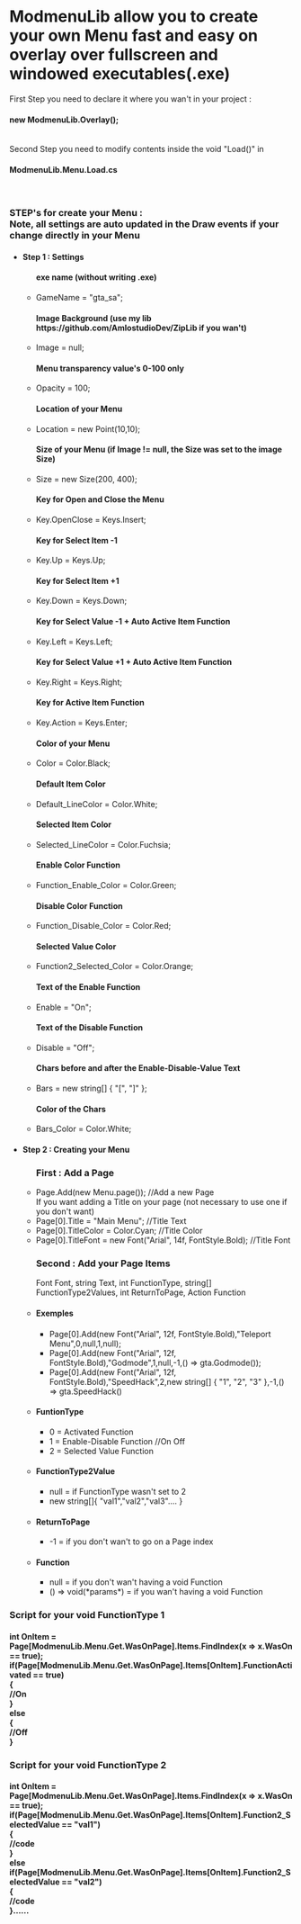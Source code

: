 <html>
<head>
<h1>ModmenuLib allow you to create your own Menu fast and easy on overlay over
fullscreen and windowed executables(.exe)</h1>
  
First Step you need to declare it where you wan't in your project : <h4>new ModmenuLib.Overlay();</h4> <br/>
Second Step you need to modify contents inside the void "Load()" in <h4>ModmenuLib.Menu.Load.cs</h4> <br/>

<h3>STEP's for create your Menu : <br/>
Note, all settings are auto updated in the Draw events if your change directly in your Menu</h3>
<ul>
  <li><h4>Step 1 : Settings</h4></li>
  <ul>
  <h4>exe name (without writing .exe)</h4>
  <li>GameName = "gta_sa"; </li>
  <h4>Image Background (use my lib https://github.com/AmlostudioDev/ZipLib if you wan't)</h4>
  <li>Image = null;</li>
  <h4>Menu transparency value's 0-100 only</h4>
  <li>Opacity = 100;</li>
  <h4>Location of your Menu</h4>
  <li>Location = new Point(10,10); </li>
  <h4>Size of your Menu (if Image != null, the Size was set to the image Size)</h4>
  <li>Size = new Size(200, 400); </li>
  <h4>Key for Open and Close the Menu</h4>
  <li>Key.OpenClose = Keys.Insert; </li>
  <h4>Key for Select Item -1</h4>
  <li>Key.Up = Keys.Up; </li>
  <h4>Key for Select Item +1</h4>
  <li>Key.Down = Keys.Down; </li>
  <h4>Key for Select Value -1 + Auto Active Item Function</h4>
  <li>Key.Left = Keys.Left; </li>
  <h4>Key for Select Value +1 + Auto Active Item Function</h4>
  <li>Key.Right = Keys.Right; </li>
  <h4>Key for Active Item Function</h4>
  <li>Key.Action = Keys.Enter; </li>
  <h4>Color of your Menu</h4>
  <li>Color = Color.Black; </li>
  <h4>Default Item Color</h4>
  <li>Default_LineColor = Color.White; </li>
  <h4>Selected Item Color</h4>
  <li>Selected_LineColor = Color.Fuchsia; </li>
  <h4>Enable Color Function</h4>
  <li>Function_Enable_Color = Color.Green; </li> 
  <h4>Disable Color Function</h4>
  <li>Function_Disable_Color = Color.Red;</li> 
  <h4>Selected Value Color</h4>
  <li>Function2_Selected_Color = Color.Orange; </li> 
  <h4>Text of the Enable Function</h4>
  <li>Enable = "On"; </li> 
  <h4>Text of the Disable Function</h4>
  <li>Disable = "Off"; </li> 
  <h4>Chars before and after the Enable-Disable-Value Text</h4>
  <li>Bars = new string[] { "[", "]" }; </li> 
  <h4>Color of the Chars</h4>
  <li>Bars_Color = Color.White; </li>
  </ul>
  <li><h4>Step 2 : Creating your Menu</h4></li>
  <ul>
    <h3>First : Add a Page</h3>
    <li>Page.Add(new Menu.page()); //Add a new Page</li>
    If you want adding a Title on your page (not necessary to use one if you don't want)
    <li>Page[0].Title = "Main Menu"; //Title Text</li>
    <li>Page[0].TitleColor = Color.Cyan; //Title Color</li>
    <li>Page[0].TitleFont = new Font("Arial", 14f, FontStyle.Bold); //Title Font</li>       
    <h3>Second : Add your Page Items</br></h3>
    Font Font, string Text, int FunctionType, string[] FunctionType2Values, int ReturnToPage, Action Function
    <li><h4>Exemples<h4></li>
    <ul>
      <li>Page[0].Add(new Font("Arial", 12f, FontStyle.Bold),"Teleport Menu",0,null,1,null);</li>
      <li>Page[0].Add(new Font("Arial", 12f, FontStyle.Bold),"Godmode",1,null,-1,() => gta.Godmode());</li>
      <li>Page[0].Add(new Font("Arial", 12f, FontStyle.Bold),"SpeedHack",2,new string[] { "1", "2", "3" },-1,() => gta.SpeedHack()</li>
    </ul>
    <li><h4>FuntionType</h4></li>
    <ul>
      <li>0 = Activated Function</li>
      <li>1 = Enable-Disable Function //On Off</li>
      <li>2 = Selected Value Function</li>
    </ul>
    <li><h4>FunctionType2Value</h4></li>
    <ul>
      <li>null = if FunctionType wasn't set to 2</li>
      <li>new string[]{ "val1","val2","val3".... }</li>
    </ul>
    <li><h4>ReturnToPage</h4></li>
    <ul>
      <li>-1 = if you don't wan't to go on a Page index</li>
    </ul>
    <li><h4>Function</h4></li>
    <ul>
      <li>null = if you don't wan't having a void Function</li>
      <li>() => void(*params*) = if you wan't having a void Function</li>
    </ul>
  </ul>
</ul>

<h3>Script for your void FunctionType 1</h3>
<h4>
  int OnItem = Page[ModmenuLib.Menu.Get.WasOnPage].Items.FindIndex(x => x.WasOn == true);</br>
  if(Page[ModmenuLib.Menu.Get.WasOnPage].Items[OnItem].FunctionActivated == true)</br>
  {</br>
    //On</br>
  }</br>
  else</br>
  {</br>
    //Off</br>
  }</br>
</h4>  
<h3>Script for your void FunctionType 2</h3>
<h4>
int OnItem = Page[ModmenuLib.Menu.Get.WasOnPage].Items.FindIndex(x => x.WasOn == true);</br>
if(Page[ModmenuLib.Menu.Get.WasOnPage].Items[OnItem].Function2_SelectedValue == "val1")</br>
{</br>
  //code</br>
}</br>
else if(Page[ModmenuLib.Menu.Get.WasOnPage].Items[OnItem].Function2_SelectedValue == "val2")</br>
{</br>
  //code</br>
}......
</h4>
</head>
</html>
